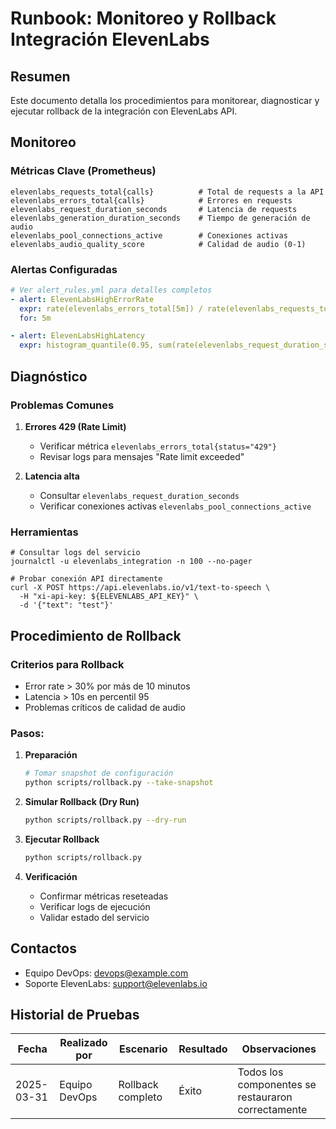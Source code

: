 # Runbook: Monitoreo y Rollback Integración ElevenLabs

## Resumen
Este documento detalla los procedimientos para monitorear, diagnosticar y ejecutar rollback de la integración con ElevenLabs API.

## Monitoreo

### Métricas Clave (Prometheus)
```
elevenlabs_requests_total{calls}          # Total de requests a la API
elevenlabs_errors_total{calls}            # Errores en requests  
elevenlabs_request_duration_seconds       # Latencia de requests
elevenlabs_generation_duration_seconds    # Tiempo de generación de audio
elevenlabs_pool_connections_active        # Conexiones activas
elevenlabs_audio_quality_score            # Calidad de audio (0-1)
```

### Alertas Configuradas
```yaml
# Ver alert_rules.yml para detalles completos
- alert: ElevenLabsHighErrorRate
  expr: rate(elevenlabs_errors_total[5m]) / rate(elevenlabs_requests_total[5m]) > 0.1
  for: 5m

- alert: ElevenLabsHighLatency
  expr: histogram_quantile(0.95, sum(rate(elevenlabs_request_duration_seconds[5m]))) > 3
```

## Diagnóstico

### Problemas Comunes
1. **Errores 429 (Rate Limit)**
   - Verificar métrica `elevenlabs_errors_total{status="429"}`
   - Revisar logs para mensajes "Rate limit exceeded"

2. **Latencia alta**
   - Consultar `elevenlabs_request_duration_seconds`
   - Verificar conexiones activas `elevenlabs_pool_connections_active`

### Herramientas
```
# Consultar logs del servicio  
journalctl -u elevenlabs_integration -n 100 --no-pager

# Probar conexión API directamente
curl -X POST https://api.elevenlabs.io/v1/text-to-speech \
  -H "xi-api-key: ${ELEVENLABS_API_KEY}" \
  -d '{"text": "test"}'
```

## Procedimiento de Rollback

### Criterios para Rollback
- Error rate > 30% por más de 10 minutos
- Latencia > 10s en percentil 95  
- Problemas críticos de calidad de audio

### Pasos:

1. **Preparación**
   ```bash
   # Tomar snapshot de configuración
   python scripts/rollback.py --take-snapshot
   ```

2. **Simular Rollback (Dry Run)**
   ```bash
   python scripts/rollback.py --dry-run
   ```

3. **Ejecutar Rollback**
   ```bash
   python scripts/rollback.py
   ```

4. **Verificación**
   - Confirmar métricas reseteadas
   - Verificar logs de ejecución
   - Validar estado del servicio

## Contactos
- Equipo DevOps: devops@example.com
- Soporte ElevenLabs: support@elevenlabs.io

## Historial de Pruebas
| Fecha       | Realizado por | Escenario | Resultado | Observaciones |
|-------------|---------------|-----------|-----------|---------------|
| 2025-03-31 | Equipo DevOps | Rollback completo | Éxito | Todos los componentes se restauraron correctamente |
